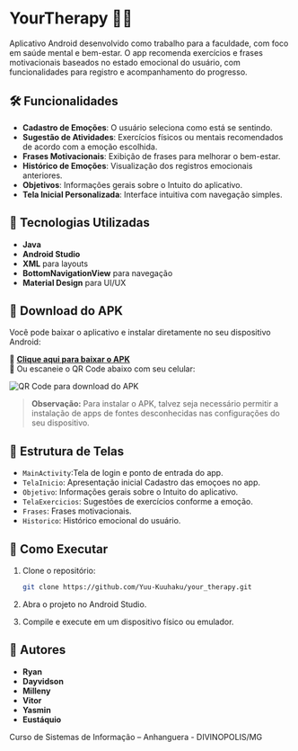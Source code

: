 # YourTherapy 🧠💪

Aplicativo Android desenvolvido como trabalho para a faculdade, com foco em saúde mental e bem-estar. O app recomenda exercícios e frases motivacionais baseados no estado emocional do usuário, com funcionalidades para registro e acompanhamento do progresso.

## 🛠️ Funcionalidades

* **Cadastro de Emoções**: O usuário seleciona como está se sentindo.
* **Sugestão de Atividades**: Exercícios físicos ou mentais recomendados de acordo com a emoção escolhida.
* **Frases Motivacionais**: Exibição de frases para melhorar o bem-estar.
* **Histórico de Emoções**: Visualização dos registros emocionais anteriores.
* **Objetivos**: Informações gerais sobre o Intuito do aplicativo.
* **Tela Inicial Personalizada**: Interface intuitiva com navegação simples.

## 📱 Tecnologias Utilizadas

* **Java**
* **Android Studio**
* **XML** para layouts
* **BottomNavigationView** para navegação
* **Material Design** para UI/UX


## 📲 Download do APK

Você pode baixar o aplicativo e instalar diretamente no seu dispositivo Android:

🔗 **[Clique aqui para baixar o APK](https://drive.google.com/file/d/1SjxJsRPHhRvtvJZY5euf5jiyKfqikPfH/view?usp=sharing)**  
📱 Ou escaneie o QR Code abaixo com seu celular:

![QR Code para download do APK](https://github.com/user-attachments/assets/ff2968de-48b2-4209-ae24-a8f7a024f653)

> **Observação:** Para instalar o APK, talvez seja necessário permitir a instalação de apps de fontes desconhecidas nas configurações do seu dispositivo.


## 📁 Estrutura de Telas

* `MainActivity`:Tela de login e ponto de entrada do app.
* `TelaInicio`: Apresentação inicial Cadastro das emoçoes no app.
* `Objetivo`: Informações gerais sobre o Intuito do aplicativo.
* `TelaExercicios`: Sugestões de exercícios conforme a emoção.
* `Frases`: Frases motivacionais.
* `Historico`: Histórico emocional do usuário.

## 🚀 Como Executar

1. Clone o repositório:

   ```bash
   git clone https://github.com/Yuu-Kuuhaku/your_therapy.git
   ```
2. Abra o projeto no Android Studio.

3. Compile e execute em um dispositivo físico ou emulador.

## 👥 Autores

- **Ryan**  
- **Dayvidson**  
- **Milleny**  
- **Vitor**  
- **Yasmin**  
- **Eustáquio**

Curso de Sistemas de Informação – Anhanguera - DIVINOPOLIS/MG

